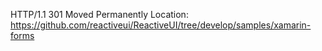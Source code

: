 HTTP/1.1 301 Moved Permanently
Location: https://github.com/reactiveui/ReactiveUI/tree/develop/samples/xamarin-forms
